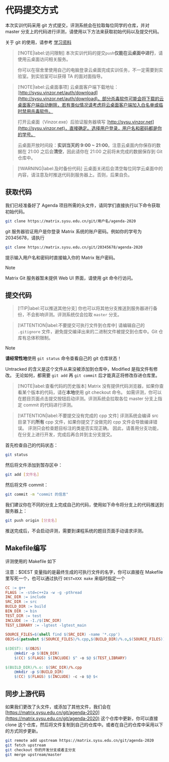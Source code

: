 # 代码提交方式

本次实训代码采用 git 方式提交，评测系统会在拉取每位同学的仓库，并对 master 分支上的代码进行评测，请使用以下方法来获取初始代码以及提交代码。

关于 git 的使用，请参考 [学习资料](/resources.md)

> [!NOTE|label:访问限制]
> 本次实训代码的提交`push`**仅能在云桌面中进行**，请使用云桌面访问相关服务。
>
> 你可以在宿舍里使用自己的电脑登录云桌面完成实训任务，不一定需要到实验室。到实验室可以获得 TA 的面对面指导。

> [!NOTE|label:云桌面事项]
> 云桌面客户端下载地址：[http://sysu.vinzor.net/auth/download](http://sysu.vinzor.net/auth/download)。部分杀毒软件可能会将下载的云桌面客户端自动删除，若有类似情况请考虑将云桌面客户端加入白名单或临时禁用杀毒软件。
>
> 打开云桌面（Vinzor.exe）后验证服务器填写 [http://sysu.vinzor.net](http://sysu.vinzor.net)，直接确定。选择用户登录，用户名和密码都是你的学号。
>
> 云桌面开放时间段：**实训当天的 9:00 ~ 21:00**。注意云桌面内你保存的数据在 21:00 之后会**清空**，因此请你在 21:00 之前将未完成的数据保存到 Git 仓库中。

> [!WARNING|label:及时备份代码]
> 云桌面关闭后会清空每位同学云桌面中的内容，请注意及时推送代码到服务器上。否则，后果自负。

## 获取代码

我们已经准备好了 Agenda 项目所需的头文件，请同学们直接执行以下命令获取初始代码。 

```bash
git clone https://matrix.sysu.edu.cn/git/用户名/agenda-2020
```

git 服务器验证用户是你登录 Matrix 系统的账户密码。例如你的学号为 20345678，请执行 

```bash
git clone https://matrix.sysu.edu.cn/git/20345678/agenda-2020
```

提示输入用户名和密码时直接输入你的 Matrix 账户密码。

> [!NOTE]
> Matrix Git 服务器暂未提供 Web UI 界面，请使用 git 命令行访问。


## 提交代码

> [!TIP|label:可以推送其他分支]
> 你也可以将其他分支推送到服务器进行备份，不会影响评测。评测系统仅会拉取 `master` 分支。

> [!ATTENTION|label:不要提交可执行文件到仓库中]
> 请编辑自己的 `.gitignore` 文件，避免提交编译出来的二进制文件被提交到仓库中。Git 仓库有总体积限制。

> [!NOTE]
> **请经常性地**使用 `git status` 命令查看自己的 git 仓库状态！
>
> Untracked 的含义是这个文件从来没被添加到仓库中，Modified 是指文件有修改。 
> 无论如何，都需要 `git add` 再 `git commit` 后才能真正将修改存进仓库里。

> [!NOTE|label:查看代码的历史版本]
> Matrix 没有提供代码浏览器，如果你查看某个版本的代码，请在**本地**使用 git checkout 命令。 
> 如需评测，你可以在题目页面点击提交按钮启动评测。评测系统会拉取各位 master 分支上指定 commit 的代码进行评测。

> [!ATTENTION|label:不要提交没有完成的 cpp 文件]
> 评测系统会编译 src 目录下的**所有** cpp 文件，如果你提交了没做完的 cpp 文件会导致编译错误。
> 评测只会检查题目标注的类是否实现正确。 
> 因此，请善用分支功能，在分支上进行开发，完成后再合并到主分支提交。

首先检查自己的代码状态：

```bash
git status
```

然后将文件添加到暂存区中：

```bash
git add [文件名]
```

然后将文件 commit：

```bash
git commit -m "commit 的信息"
```

我们建议你在不同的分支上完成自己的代码，使用如下命令将分支上的代码推送到服务器上：

```bash
git push origin [分支名]
```

推送完成后，不会启动评测，需要到课程系统的题目页面手动请求评测。

## Makefile编写

评测使用的 Makefile 如下

注意：$DEST 变量指的是最终生成的可执行文件的名字，你可以直接在 Makefile 里写死一个，也可以通过执行 `DEST=XXX make` 来临时指定一个

```makefile
CC := g++
FLAGS := -std=c++2a -w -g -pthread
INC_DIR := include
SRC_DIR := src
BUILD_DIR := build
BIN_DIR := bin
TEST_DIR := test
INCLUDE := -I./$(INC_DIR)
TEST_LIBRARY := -lgtest -lgtest_main
 
SOURCE_FILES=$(shell find $(SRC_DIR) -name '*.cpp')
OBJS=$(patsubst $(SOURCE_FILES)/%.cpp,$(BUILD_DIR)/%.o,$(SOURCE_FILES))
 
$(DEST): $(OBJS)
    @mkdir -p $(BIN_DIR)
    $(CC) $(FLAGS) $(INCLUDE) $^ -o $@ $(TEST_LIBRARY)
 
$(BUILD_DIR)/%.o: $(SRC_DIR)/%.cpp
    @mkdir -p $(BUILD_DIR)
    $(CC) $(FLAGS) $(INCLUDE) -c -o $@ $<
```

## 同步上游代码
如果我们更改了头文件，或添加了其他文件，我们会在 [https://matrix.sysu.edu.cn/git/agenda-2020](https://matrix.sysu.edu.cn/git/agenda-2020) 这个仓库中更新，你可以直接 clone 这个仓库，然后将文件复制到自己的仓库中。或者在自己的仓库中采用以下的方式同步更新。

```bash
git remote add upstream https://matrix.sysu.edu.cn/git/agenda-2020
git fetch upstream
git checkout 你的开发分支或者主分支
git merge upstream/master
```